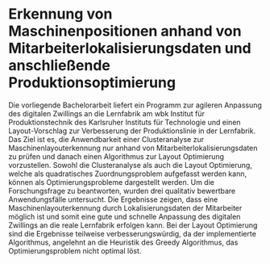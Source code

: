 # Erkennung von Maschinenpositionen anhand von Mitarbeiterlokalisierungsdaten und anschließende Produktionsoptimierung
Die vorliegende Bachelorarbeit liefert ein Programm zur agileren Anpassung des digitalen Zwillings an die Lernfabrik am wbk Institut für Produktionstechnik des Karlsruher Instituts für Technologie und einen Layout-Vorschlag zur Verbesserung der Produktionslinie in der Lernfabrik. Das Ziel ist es, die Anwendbarkeit einer Clusteranalyse zur Maschinenlayouterkennung nur anhand von Mitarbeiterlokalisierungsdaten zu prüfen und danach einen Algorithmus zur Layout Optimierung vorzustellen. Sowohl die Clusteranalyse als auch die Layout Optimierung, welche als quadratisches Zuordnungsproblem aufgefasst werden kann, können als Optimierungsprobleme dargestellt werden. Um die Forschungsfrage zu beantworten, wurden drei qualitativ bewertbare Anwendungsfälle untersucht. Die Ergebnisse zeigen, dass eine Maschinenlayouterkennung durch Lokalisierungsdaten der Mitarbeiter möglich ist und somit eine gute und schnelle Anpassung des digitalen Zwillings an die reale Lernfabrik erfolgen kann. Bei der Layout Optimierung sind die Ergebnisse teilweise verbesserungswürdig, da der implementierte Algorithmus, angelehnt an die Heuristik des Greedy Algorithmus, das Optimierungsproblem nicht optimal löst.
